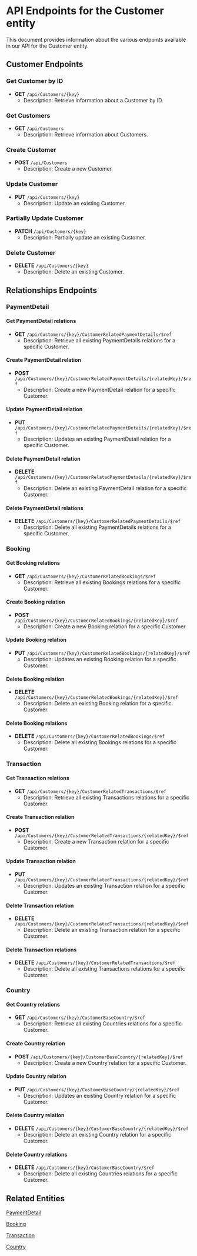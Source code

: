 # API Endpoints for the Customer entity

This document provides information about the various endpoints available in our API for the Customer entity.

## Customer Endpoints

### Get Customer by ID
- **GET** `/api/Customers/{key}`
  - Description: Retrieve information about a Customer by ID.
  
### Get Customers
- **GET** `/api/Customers`
  - Description: Retrieve information about Customers.

### Create Customer
- **POST** `/api/Customers`
  - Description: Create a new Customer.

### Update Customer
- **PUT** `/api/Customers/{key}`
  - Description: Update an existing Customer.

### Partially Update Customer
- **PATCH** `/api/Customers/{key}`
  - Description: Partially update an existing Customer.
 
### Delete Customer
- **DELETE** `/api/Customers/{key}`
  - Description: Delete an existing Customer.

## Relationships Endpoints

### PaymentDetail

#### Get PaymentDetail relations
- **GET** `/api/Customers/{key}/CustomerRelatedPaymentDetails/$ref`
  - Description: Retrieve all existing PaymentDetails relations for a specific Customer.
  
#### Create PaymentDetail relation
- **POST** `/api/Customers/{key}/CustomerRelatedPaymentDetails/{relatedKey}/$ref`
  - Description: Create a new PaymentDetail relation for a specific Customer.
  
#### Update PaymentDetail relation
- **PUT** `/api/Customers/{key}/CustomerRelatedPaymentDetails/{relatedKey}/$ref`
  - Description: Updates an existing PaymentDetail relation for a specific Customer.

#### Delete PaymentDetail relation
- **DELETE** `/api/Customers/{key}/CustomerRelatedPaymentDetails/{relatedKey}/$ref`
  - Description: Delete an existing PaymentDetail relation for a specific Customer.

#### Delete PaymentDetail relations
- **DELETE** `/api/Customers/{key}/CustomerRelatedPaymentDetails/$ref`
  - Description: Delete all existing PaymentDetails relations for a specific Customer.

### Booking

#### Get Booking relations
- **GET** `/api/Customers/{key}/CustomerRelatedBookings/$ref`
  - Description: Retrieve all existing Bookings relations for a specific Customer.
  
#### Create Booking relation
- **POST** `/api/Customers/{key}/CustomerRelatedBookings/{relatedKey}/$ref`
  - Description: Create a new Booking relation for a specific Customer.
  
#### Update Booking relation
- **PUT** `/api/Customers/{key}/CustomerRelatedBookings/{relatedKey}/$ref`
  - Description: Updates an existing Booking relation for a specific Customer.

#### Delete Booking relation
- **DELETE** `/api/Customers/{key}/CustomerRelatedBookings/{relatedKey}/$ref`
  - Description: Delete an existing Booking relation for a specific Customer.

#### Delete Booking relations
- **DELETE** `/api/Customers/{key}/CustomerRelatedBookings/$ref`
  - Description: Delete all existing Bookings relations for a specific Customer.

### Transaction

#### Get Transaction relations
- **GET** `/api/Customers/{key}/CustomerRelatedTransactions/$ref`
  - Description: Retrieve all existing Transactions relations for a specific Customer.
  
#### Create Transaction relation
- **POST** `/api/Customers/{key}/CustomerRelatedTransactions/{relatedKey}/$ref`
  - Description: Create a new Transaction relation for a specific Customer.
  
#### Update Transaction relation
- **PUT** `/api/Customers/{key}/CustomerRelatedTransactions/{relatedKey}/$ref`
  - Description: Updates an existing Transaction relation for a specific Customer.

#### Delete Transaction relation
- **DELETE** `/api/Customers/{key}/CustomerRelatedTransactions/{relatedKey}/$ref`
  - Description: Delete an existing Transaction relation for a specific Customer.

#### Delete Transaction relations
- **DELETE** `/api/Customers/{key}/CustomerRelatedTransactions/$ref`
  - Description: Delete all existing Transactions relations for a specific Customer.

### Country

#### Get Country relations
- **GET** `/api/Customers/{key}/CustomerBaseCountry/$ref`
  - Description: Retrieve all existing Countries relations for a specific Customer.
  
#### Create Country relation
- **POST** `/api/Customers/{key}/CustomerBaseCountry/{relatedKey}/$ref`
  - Description: Create a new Country relation for a specific Customer.
  
#### Update Country relation
- **PUT** `/api/Customers/{key}/CustomerBaseCountry/{relatedKey}/$ref`
  - Description: Updates an existing Country relation for a specific Customer.

#### Delete Country relation
- **DELETE** `/api/Customers/{key}/CustomerBaseCountry/{relatedKey}/$ref`
  - Description: Delete an existing Country relation for a specific Customer.

#### Delete Country relations
- **DELETE** `/api/Customers/{key}/CustomerBaseCountry/$ref`
  - Description: Delete all existing Countries relations for a specific Customer.

## Related Entities

[PaymentDetail](PaymentDetailEndpoints.md)

[Booking](BookingEndpoints.md)

[Transaction](TransactionEndpoints.md)

[Country](CountryEndpoints.md)
